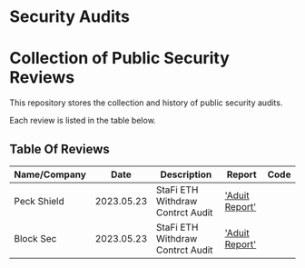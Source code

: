 # Security Audits

# Collection of Public Security Reviews

This repository stores the collection and history of public security audits.

Each review is listed in the table below.

## Table Of Reviews

| Name/Company | Date | Description | Report | Code |
| ------------ | ---- | ----------- | ------ | ----- |
| Peck Shield | 2023.05.23 | StaFi ETH Withdraw Contrct Audit | ['Aduit Report'](/202305_PeckShield_StaFi-ETHWithdraw) | 
| Block Sec | 2023.05.23 | StaFi ETH Withdraw Contrct Audit | ['Aduit Report'](/202305_PeckShield_StaFi-ETHWithdraw) | 